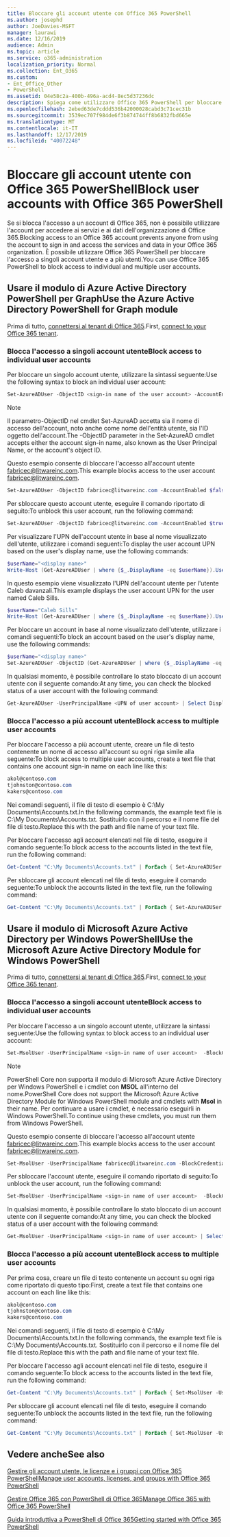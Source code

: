 ```yaml
---
title: Bloccare gli account utente con Office 365 PowerShell
ms.author: josephd
author: JoeDavies-MSFT
manager: laurawi
ms.date: 12/16/2019
audience: Admin
ms.topic: article
ms.service: o365-administration
localization_priority: Normal
ms.collection: Ent_O365
ms.custom:
- Ent_Office_Other
- PowerShell
ms.assetid: 04e58c2a-400b-496a-acd4-8ec5d37236dc
description: Spiega come utilizzare Office 365 PowerShell per bloccare e sbloccare gli account di accesso a Office 365.
ms.openlocfilehash: 2ebed63de7cddd536b42000028cabd3c71cec31b
ms.sourcegitcommit: 3539ec707f984de6f3b874744ff8b6832fbd665e
ms.translationtype: MT
ms.contentlocale: it-IT
ms.lasthandoff: 12/17/2019
ms.locfileid: "40072248"
---
```

# <a name="block-user-accounts-with-office-365-powershell"></a><span data-ttu-id="fc63f-103">Bloccare gli account utente con Office 365 PowerShell</span><span class="sxs-lookup"><span data-stu-id="fc63f-103">Block user accounts with Office 365 PowerShell</span></span>

<span data-ttu-id="fc63f-104">Se si blocca l'accesso a un account di Office 365, non è possibile utilizzare l'account per accedere ai servizi e ai dati dell'organizzazione di Office 365.</span><span class="sxs-lookup"><span data-stu-id="fc63f-104">Blocking access to an Office 365 account prevents anyone from using the account to sign in and access the services and data in your Office 365 organization.</span></span> <span data-ttu-id="fc63f-105">È possibile utilizzare Office 365 PowerShell per bloccare l'accesso a singoli account utente e a più utenti.</span><span class="sxs-lookup"><span data-stu-id="fc63f-105">You can use Office 365 PowerShell to block access to individual and multiple user accounts.</span></span>

## <a name="use-the-azure-active-directory-powershell-for-graph-module"></a><span data-ttu-id="fc63f-106">Usare il modulo di Azure Active Directory PowerShell per Graph</span><span class="sxs-lookup"><span data-stu-id="fc63f-106">Use the Azure Active Directory PowerShell for Graph module</span></span>

<span data-ttu-id="fc63f-107">Prima di tutto, [connettersi al tenant di Office 365](connect-to-office-365-powershell.md#connect-with-the-azure-active-directory-powershell-for-graph-module).</span><span class="sxs-lookup"><span data-stu-id="fc63f-107">First, [connect to your Office 365 tenant](connect-to-office-365-powershell.md#connect-with-the-azure-active-directory-powershell-for-graph-module).</span></span>
 
### <a name="block-access-to-individual-user-accounts"></a><span data-ttu-id="fc63f-108">Blocca l'accesso a singoli account utente</span><span class="sxs-lookup"><span data-stu-id="fc63f-108">Block access to individual user accounts</span></span>

<span data-ttu-id="fc63f-109">Per bloccare un singolo account utente, utilizzare la sintassi seguente:</span><span class="sxs-lookup"><span data-stu-id="fc63f-109">Use the following syntax to block an individual user account:</span></span>
  
```powershell
Set-AzureADUser -ObjectID <sign-in name of the user account> -AccountEnabled $false
```

> [!NOTE]
> <span data-ttu-id="fc63f-110">Il parametro-ObjectID nel cmdlet Set-AzureAD accetta sia il nome di accesso dell'account, noto anche come nome dell'entità utente, sia l'ID oggetto dell'account.</span><span class="sxs-lookup"><span data-stu-id="fc63f-110">The -ObjectID parameter in the Set-AzureAD cmdlet accepts either the account sign-in name, also known as the User Principal Name, or the account's object ID.</span></span> 
  
<span data-ttu-id="fc63f-111">Questo esempio consente di bloccare l'accesso all'account utente fabricec@litwareinc.com.</span><span class="sxs-lookup"><span data-stu-id="fc63f-111">This example blocks access to the user account fabricec@litwareinc.com.</span></span>
  
```powershell
Set-AzureADUser -ObjectID fabricec@litwareinc.com -AccountEnabled $false
```

<span data-ttu-id="fc63f-112">Per sbloccare questo account utente, eseguire il comando riportato di seguito:</span><span class="sxs-lookup"><span data-stu-id="fc63f-112">To unblock this user account, run the following command:</span></span>
  
```powershell
Set-AzureADUser -ObjectID fabricec@litwareinc.com -AccountEnabled $true
```

<span data-ttu-id="fc63f-113">Per visualizzare l'UPN dell'account utente in base al nome visualizzato dell'utente, utilizzare i comandi seguenti:</span><span class="sxs-lookup"><span data-stu-id="fc63f-113">To display the user account UPN based on the user's display name, use the following commands:</span></span>
  
```powershell
$userName="<display name>"
Write-Host (Get-AzureADUser | where {$_.DisplayName -eq $userName}).UserPrincipalName

```

<span data-ttu-id="fc63f-114">In questo esempio viene visualizzato l'UPN dell'account utente per l'utente Caleb davanzali.</span><span class="sxs-lookup"><span data-stu-id="fc63f-114">This example displays the user account UPN for the user named Caleb Sills.</span></span>
  
```powershell
$userName="Caleb Sills"
Write-Host (Get-AzureADUser | where {$_.DisplayName -eq $userName}).UserPrincipalName
```

<span data-ttu-id="fc63f-115">Per bloccare un account in base al nome visualizzato dell'utente, utilizzare i comandi seguenti:</span><span class="sxs-lookup"><span data-stu-id="fc63f-115">To block an account based on the user's display name, use the following commands:</span></span>
  
```powershell
$userName="<display name>"
Set-AzureADUser -ObjectID (Get-AzureADUser | where {$_.DisplayName -eq $userName}).UserPrincipalName -AccountEnabled $false

```

<span data-ttu-id="fc63f-116">In qualsiasi momento, è possibile controllare lo stato bloccato di un account utente con il seguente comando:</span><span class="sxs-lookup"><span data-stu-id="fc63f-116">At any time, you can check the blocked status of a user account with the following command:</span></span>
  
```powershell
Get-AzureADUser -UserPrincipalName <UPN of user account> | Select DisplayName,AccountEnabled
```

### <a name="block-access-to-multiple-user-accounts"></a><span data-ttu-id="fc63f-117">Blocca l'accesso a più account utente</span><span class="sxs-lookup"><span data-stu-id="fc63f-117">Block access to multiple user accounts</span></span>

<span data-ttu-id="fc63f-118">Per bloccare l'accesso a più account utente, creare un file di testo contenente un nome di accesso all'account su ogni riga simile alla seguente:</span><span class="sxs-lookup"><span data-stu-id="fc63f-118">To block access to multiple user accounts, create a text file that contains one account sign-in name on each line like this:</span></span>
    
  ```powershell
akol@contoso.com
tjohnston@contoso.com
kakers@contoso.com
  ```

<span data-ttu-id="fc63f-119">Nei comandi seguenti, il file di testo di esempio è C:\My Documents\Accounts.txt.</span><span class="sxs-lookup"><span data-stu-id="fc63f-119">In the following commands, the example text file is C:\My Documents\Accounts.txt.</span></span> <span data-ttu-id="fc63f-120">Sostituirlo con il percorso e il nome file del file di testo.</span><span class="sxs-lookup"><span data-stu-id="fc63f-120">Replace this with the path and file name of your text file.</span></span>
  
<span data-ttu-id="fc63f-121">Per bloccare l'accesso agli account elencati nel file di testo, eseguire il comando seguente:</span><span class="sxs-lookup"><span data-stu-id="fc63f-121">To block access to the accounts listed in the text file, run the following command:</span></span>
    
```powershell
Get-Content "C:\My Documents\Accounts.txt" | ForEach { Set-AzureADUSer -ObjectID $_ -AccountEnabled $false }
```

<span data-ttu-id="fc63f-122">Per sbloccare gli account elencati nel file di testo, eseguire il comando seguente:</span><span class="sxs-lookup"><span data-stu-id="fc63f-122">To unblock the accounts listed in the text file, run the following command:</span></span>
    
```powershell
Get-Content "C:\My Documents\Accounts.txt" | ForEach { Set-AzureADUSer -ObjectID $_ -AccountEnabled $true }
```

## <a name="use-the-microsoft-azure-active-directory-module-for-windows-powershell"></a><span data-ttu-id="fc63f-123">Usare il modulo di Microsoft Azure Active Directory per Windows PowerShell</span><span class="sxs-lookup"><span data-stu-id="fc63f-123">Use the Microsoft Azure Active Directory Module for Windows PowerShell</span></span>

<span data-ttu-id="fc63f-124">Prima di tutto, [connettersi al tenant di Office 365](connect-to-office-365-powershell.md#connect-with-the-microsoft-azure-active-directory-module-for-windows-powershell).</span><span class="sxs-lookup"><span data-stu-id="fc63f-124">First, [connect to your Office 365 tenant](connect-to-office-365-powershell.md#connect-with-the-microsoft-azure-active-directory-module-for-windows-powershell).</span></span>
    
### <a name="block-access-to-individual-user-accounts"></a><span data-ttu-id="fc63f-125">Blocca l'accesso a singoli account utente</span><span class="sxs-lookup"><span data-stu-id="fc63f-125">Block access to individual user accounts</span></span>

<span data-ttu-id="fc63f-126">Per bloccare l'accesso a un singolo account utente, utilizzare la sintassi seguente:</span><span class="sxs-lookup"><span data-stu-id="fc63f-126">Use the following syntax to block access to an individual user account:</span></span>
  
```powershell
Set-MsolUser -UserPrincipalName <sign-in name of user account>  -BlockCredential $true
```

>[!Note]
><span data-ttu-id="fc63f-127">PowerShell Core non supporta il modulo di Microsoft Azure Active Directory per Windows PowerShell e i cmdlet con **MSOL** all'interno del nome.</span><span class="sxs-lookup"><span data-stu-id="fc63f-127">PowerShell Core does not support the Microsoft Azure Active Directory Module for Windows PowerShell module and cmdlets with **Msol** in their name.</span></span> <span data-ttu-id="fc63f-128">Per continuare a usare i cmdlet, è necessario eseguirli in Windows PowerShell.</span><span class="sxs-lookup"><span data-stu-id="fc63f-128">To continue using these cmdlets, you must run them from Windows PowerShell.</span></span>
>

<span data-ttu-id="fc63f-129">Questo esempio consente di bloccare l'accesso all'account utente fabricec@litwareinc.com.</span><span class="sxs-lookup"><span data-stu-id="fc63f-129">This example blocks access to the user account fabricec@litwareinc.com.</span></span>
  
```powershell
Set-MsolUser -UserPrincipalName fabricec@litwareinc.com -BlockCredential $true
```

<span data-ttu-id="fc63f-130">Per sbloccare l'account utente, eseguire il comando riportato di seguito:</span><span class="sxs-lookup"><span data-stu-id="fc63f-130">To unblock the user account, run the following command:</span></span>
  
```powershell
Set-MsolUser -UserPrincipalName <sign-in name of user account>  -BlockCredential $false
```

<span data-ttu-id="fc63f-131">In qualsiasi momento, è possibile controllare lo stato bloccato di un account utente con il seguente comando:</span><span class="sxs-lookup"><span data-stu-id="fc63f-131">At any time, you can check the blocked status of a user account with the following command:</span></span>
  
```powershell
Get-MsolUser -UserPrincipalName <sign-in name of user account> | Select DisplayName,BlockCredential
```

### <a name="block-access-to-multiple-user-accounts"></a><span data-ttu-id="fc63f-132">Blocca l'accesso a più account utente</span><span class="sxs-lookup"><span data-stu-id="fc63f-132">Block access to multiple user accounts</span></span>

<span data-ttu-id="fc63f-133">Per prima cosa, creare un file di testo contenente un account su ogni riga come riportato di questo tipo:</span><span class="sxs-lookup"><span data-stu-id="fc63f-133">First, create a text file that contains one account on each line like this:</span></span>
    
```powershell
akol@contoso.com
tjohnston@contoso.com
kakers@contoso.com
```

<span data-ttu-id="fc63f-134">Nei comandi seguenti, il file di testo di esempio è C:\My Documents\Accounts.txt.</span><span class="sxs-lookup"><span data-stu-id="fc63f-134">In the following commands, the example text file is C:\My Documents\Accounts.txt.</span></span> <span data-ttu-id="fc63f-135">Sostituirlo con il percorso e il nome file del file di testo.</span><span class="sxs-lookup"><span data-stu-id="fc63f-135">Replace this with the path and file name of your text file.</span></span>
    
<span data-ttu-id="fc63f-136">Per bloccare l'accesso agli account elencati nel file di testo, eseguire il comando seguente:</span><span class="sxs-lookup"><span data-stu-id="fc63f-136">To block access to the accounts listed in the text file, run the following command:</span></span>
    
  ```powershell
  Get-Content "C:\My Documents\Accounts.txt" | ForEach { Set-MsolUser -UserPrincipalName $_ -BlockCredential $true }
  ```
<span data-ttu-id="fc63f-137">Per sbloccare gli account elencati nel file di testo, eseguire il comando seguente:</span><span class="sxs-lookup"><span data-stu-id="fc63f-137">To unblock the accounts listed in the text file, run the following command:</span></span>
    
  ```powershell
  Get-Content "C:\My Documents\Accounts.txt" | ForEach { Set-MsolUser -UserPrincipalName $_ -BlockCredential $false }
  ```

## <a name="see-also"></a><span data-ttu-id="fc63f-138">Vedere anche</span><span class="sxs-lookup"><span data-stu-id="fc63f-138">See also</span></span>

[<span data-ttu-id="fc63f-139">Gestire gli account utente, le licenze e i gruppi con Office 365 PowerShell</span><span class="sxs-lookup"><span data-stu-id="fc63f-139">Manage user accounts, licenses, and groups with Office 365 PowerShell</span></span>](manage-user-accounts-and-licenses-with-office-365-powershell.md)
  
[<span data-ttu-id="fc63f-140">Gestire Office 365 con PowerShell di Office 365</span><span class="sxs-lookup"><span data-stu-id="fc63f-140">Manage Office 365 with Office 365 PowerShell</span></span>](manage-office-365-with-office-365-powershell.md)
  
[<span data-ttu-id="fc63f-141">Guida introduttiva a PowerShell di Office 365</span><span class="sxs-lookup"><span data-stu-id="fc63f-141">Getting started with Office 365 PowerShell</span></span>](getting-started-with-office-365-powershell.md)
